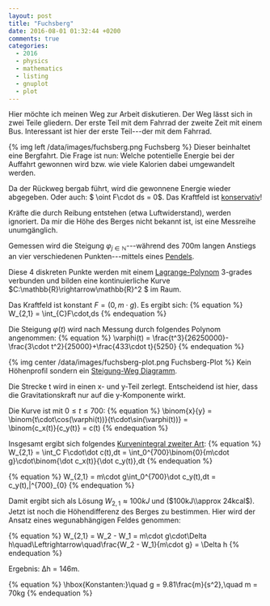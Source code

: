 ```yaml
---
layout: post
title: "Fuchsberg"
date: 2016-08-01 01:32:44 +0200
comments: true
categories:
  - 2016
  - physics
  - mathematics
  - listing
  - gnuplot
  - plot
---
```

Hier möchte ich meinen Weg zur Arbeit diskutieren. Der Weg lässt sich
in zwei Teile gliedern. Der erste Teil mit dem Fahrrad der zweite Zeit
mit einem Bus. Interessant ist hier der erste Teil---der mit dem
Fahrrad.

{% img left /data/images/fuchsberg.png Fuchsberg %}
Dieser beinhaltet eine Bergfahrt. Die Frage ist nun: Welche
potentielle Energie bei der Auffahrt gewonnen wird bzw. wie viele
Kalorien dabei umgewandelt werden.

Da der Rückweg bergab führt, wird die gewonnene Energie wieder
abgegeben. Oder auch: $ \oint F\cdot ds = 0$. Das Kraftfeld ist
[konservativ][konservativ]!

Kräfte die durch Reibung entstehen (etwa Luftwiderstand), werden
ignoriert. Da mir die Höhe des Berges nicht bekannt ist, ist eine
Messreihe unumgänglich.

Gemessen wird die Steigung $\varphi_{j\in\mathbb{N}}$---während des
700m langen Anstiegs an vier verschiedenen Punkten---mittels eines
[Pendels][pendel].

Diese 4 diskreten Punkte werden mit einem [Lagrange-Polynom][lagrange]
3-grades verbunden und bilden eine kontinuierliche Kurve
$C:\mathbb{R}\rightarrow\mathbb{R}^2 $ im Raum.

Das Kraftfeld ist konstant $F = (0, m\cdot g)$. Es ergibt sich:
{% equation %}
W_{2,1} = \int_{C}F\cdot\,ds
{% endequation %}

Die Steigung $\varphi(t)$ wird nach Messung durch folgendes Polynom angenommen:
{% equation %}
\varphi(t) = \frac{t^3}{26250000}-\frac{3\cdot t^2}{25000}+\frac{433\cdot t}{5250}
{% endequation %}

{% img center /data/images/fuchsberg-plot.png Fuchsberg-Plot %}
Kein Höhenprofil sondern ein [Steigung-Weg Diagramm][gnuplot].

Die Strecke t wird in einen x- und y-Teil zerlegt. Entscheidend ist
hier, dass die Gravitationskraft nur auf die y-Komponente wirkt.

Die Kurve ist mit $0 \le t\le 700$:
{% equation %}
\binom{x}{y} = \binom{t\cdot\cos(\varphi(t))}{t\cdot\sin(\varphi(t))} = \
\binom{c_x(t)}{c_y(t)} = c(t)
{% endequation %}

Insgesamt ergibt sich folgendes [Kurvenintegral zweiter Art][kurvenintegral]:
{% equation %}
W_{2,1} = \int_C F\cdot\dot c(t)\,dt = \int_0^{700}\binom{0}{m\cdot g}\cdot\binom{\dot c_x(t)}{\dot c_y(t)}\,dt
{% endequation %}

{% equation %}
W_{2,1} = m\cdot g\int_0^{700}\dot c_y(t)\,dt = c_y(t)\,|^{700}_{0}
{% endequation %}

Damit ergibt sich als Lösung $W_{2,1}\approx 100kJ$ und
($100kJ\\approx 24kcal$). Jetzt ist noch die Höhendifferenz des Berges zu
bestimmen. Hier wird der Ansatz eines wegunabhängigen Feldes genommen:

{% equation %}
W_{2,1} = W_2 - W_1 = m\cdot g\cdot\Delta h\quad\Leftrightarrow\quad\frac{W_2 - W_1}{m\cdot g} = \Delta h
{% endequation %}

Ergebnis: Δh = 146m.

{% equation %}
\hbox{Konstanten:}\quad g = 9.81\frac{m}{s^2},\quad m = 70kg
{% endequation %}

[konservativ]: https://de.wikipedia.org/wiki/Konservative_Kraft
[kurvenintegral]: https://de.wikipedia.org/wiki/Kurvenintegral#Kurvenintegral_zweiter_Art
[bogenmaß]: https://de.wikipedia.org/wiki/Radiant_(Einheit)
[pendel]: /data/images/fuchsberg-pendulum.jpg
[lagrange]: https://de.wikipedia.org/wiki/Polynominterpolation#Lagrangesche_Interpolationsformel
[gnuplot]: http://pastebin.com/0W7q6V1P
